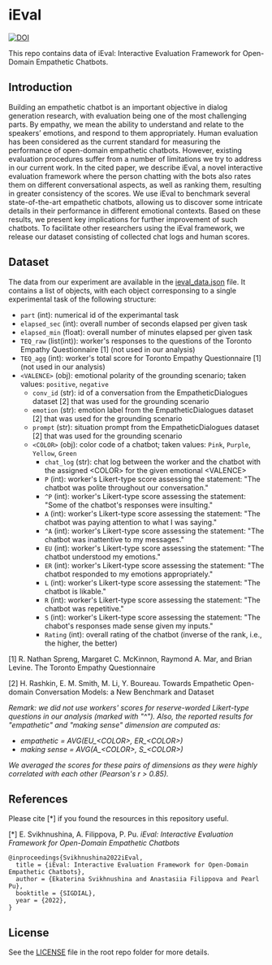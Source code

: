# iEval
[![DOI](https://zenodo.org/badge/515204661.svg)](https://zenodo.org/badge/latestdoi/515204661)

This repo contains data of iEval: Interactive Evaluation Framework for Open-Domain Empathetic Chatbots.

## Introduction
Building an empathetic chatbot is an important objective in dialog generation research, with evaluation being one of the most challenging parts. By empathy, we mean the ability to understand and relate to the speakers’ emotions, and respond to them appropriately. Human evaluation has been considered as the current standard for measuring the performance of open-domain empathetic chatbots. However, existing evaluation procedures suffer from a number of limitations we try to address in our current work. In the cited paper, we describe iEval, a novel interactive evaluation framework where the person chatting with the bots also rates them on different conversational aspects, as well as ranking them, resulting in greater consistency of the scores. We use iEval to benchmark several state-of-the-art empathetic chatbots, allowing us to discover some intricate details in their performance in different emotional contexts. Based on these results, we present key implications for further improvement of such chatbots. To facilitate other researchers using the iEval framework, we release our dataset consisting of collected chat logs and human scores.

## Dataset
The data from our experiment are available in the [ieval_data.json](https://github.com/Sea94/ieval/blob/main/ieval_data.json) file. It contains a list of objects, with each object corresponsing to a single experimental task of the following structure:

- `part` (int): numerical id of the experimantal task
- `elapsed_sec` (int): overall number of seconds elapsed per given task
- `elapsed_min` (float): overall number of minutes elapsed per given task
- `TEQ_raw` (list(int)): worker's responses to the questions of the Toronto Empathy Questionnaire [1] (not used in our analysis)
- `TEQ_agg` (int): worker's total score for Toronto Empathy Questionnaire [1] (not used in our analysis)
- `<VALENCE>` (obj): emotional polarity of the grounding scenario; taken values: `positive`, `negative`
  - `conv_id` (str): id of a conversation from the EmpatheticDialogues dataset [2] that was used for the grounding scenario
  - `emotion` (str): emotion label from the EmpatheticDialogues dataset [2] that was used for the grounding scenario
  - `prompt` (str): situation prompt from the EmpatheticDialogues dataset [2] that was used for the grounding scenario
  - `<COLOR>` (obj): color code of a chatbot; taken values: `Pink`, `Purple`, `Yellow`, `Green`
    - `chat_log` (str): chat log between the worker and the chatbot with the assigned \<COLOR\> for the given emotional \<VALENCE\>
    - `P` (int): worker's Likert-type score assessing the statement: "The chatbot was polite throughout our conversation."
    - `^P` (int): worker's Likert-type score assessing the statement: "Some of the chatbot's responses were insulting."
    - `A` (int): worker's Likert-type score assessing the statement: "The chatbot was paying attention to what I was saying."
    - `^A` (int): worker's Likert-type score assessing the statement: "The chatbot was inattentive to my messages."
    - `EU` (int): worker's Likert-type score assessing the statement: "The chatbot understood my emotions."
    - `ER` (int): worker's Likert-type score assessing the statement: "The chatbot responded to my emotions appropriately."
    - `L` (int): worker's Likert-type score assessing the statement: "The chatbot is likable."
    - `R` (int): worker's Likert-type score assessing the statement: "The chatbot was repetitive."
    - `S` (int): worker's Likert-type score assessing the statement: "The chabot's responses made sense given my inputs."
    - `Rating` (int): overall rating of the chatbot (inverse of the rank, i.e., the higher, the better)
    

[1] R. Nathan Spreng, Margaret C. McKinnon, Raymond A. Mar, and Brian Levine. The Toronto Empathy Questionnaire

[2] H. Rashkin, E. M. Smith, M. Li, Y. Boureau. Towards Empathetic Open-domain Conversation Models: a New Benchmark and Dataset

_Remark: we did not use workers' scores for reserve-worded Likert-type questions in our analysis (marked with "^"). Also, the reported results for "empathetic" and "making sense" dimension are computed as:_
- *empathetic = AVG(EU_\<COLOR\>, ER_\<COLOR\>)*
- *making sense = AVG(A_\<COLOR\>, S_\<COLOR\>)*

_We averaged the scores for these pairs of dimensions as they were highly correlated with each other (Pearson's r > 0.85)._

## References

Please cite [*] if you found the resources in this repository useful.

[*] E. Svikhnushina, A. Filippova, P. Pu. *iEval: Interactive Evaluation Framework for Open-Domain Empathetic Chatbots*

```
@inproceedings{Svikhnushina2022iEval,
  title = {iEval: Interactive Evaluation Framework for Open-Domain Empathetic Chatbots},
  author = {Ekaterina Svikhnushina and Anastasiia Filippova and Pearl Pu},
  booktitle = {SIGDIAL},
  year = {2022},
}
```

## License
See the [LICENSE](LICENSE) file in the root repo folder for more details.

